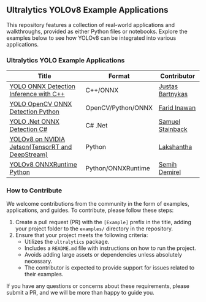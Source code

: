 ## Ultralytics YOLOv8 Example Applications

This repository features a collection of real-world applications and walkthroughs, provided as either Python files or
notebooks. Explore the examples below to see how YOLOv8 can be integrated into various applications.

### Ultralytics YOLO Example Applications

| Title                                                                                                          | Format             | Contributor                                         |
|----------------------------------------------------------------------------------------------------------------|--------------------|-----------------------------------------------------|
| [YOLO ONNX Detection Inference with C++](./YOLOv8-CPP-Inference)                                               | C++/ONNX           | [Justas Bartnykas](https://github.com/JustasBart)   |
| [YOLO OpenCV ONNX Detection Python](./YOLOv8-OpenCV-ONNX-Python)                                               | OpenCV/Python/ONNX | [Farid Inawan](https://github.com/frdteknikelektro) |
| [YOLO .Net ONNX Detection C#](https://www.nuget.org/packages/Yolov8.Net)                                       | C# .Net            | [Samuel Stainback](https://github.com/sstainba)     |
| [YOLOv8 on NVIDIA Jetson(TensorRT and DeepStream)](https://wiki.seeedstudio.com/YOLOv8-DeepStream-TRT-Jetson/) | Python             | [Lakshantha](https://github.com/lakshanthad)        |
| [YOLOv8 ONNXRuntime Python](./YOLOv8-ONNXRuntime)                                                              | Python/ONNXRuntime | [Semih Demirel](https://github.com/semihhdemirel)   |

### How to Contribute

We welcome contributions from the community in the form of examples, applications, and guides. To contribute, please
follow these steps:

1. Create a pull request (PR) with the `[Example]` prefix in the title, adding your project folder to the `examples/`
   directory in the repository.
1. Ensure that your project meets the following criteria:
    - Utilizes the `ultralytics` package.
    - Includes a `README.md` file with instructions on how to run the project.
    - Avoids adding large assets or dependencies unless absolutely necessary.
    - The contributor is expected to provide support for issues related to their examples.

If you have any questions or concerns about these requirements, please submit a PR, and we will be more than happy to
guide you.
